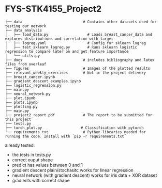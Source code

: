 # FYS-STK4155_Project2



    ├── data                            # Contains other datasets used for testing our network
    ├── data_analysis
    │   ├── load_data.py                  # Loads breast_cancer_data and explores distributions and correlation with target
    │   ├── logreg.yaml                   # Config for sklearn logreg
    │   ├── test_sklearn_logreg.py        # Runs sklearn logistic regression to compare later on and get feature importance
    │   └── utils.py              
    ├── docs                            # includes bibliography and latex files from overleaf
    ├── figures                         # Images of the plotted results
    ├── relevant_weekly_exercises       # Not in the project delivery
    ├── breast_cancer.ipynb              
    ├── gradient_descent_examples.ipynb
    ├── logistic_regression.py
    ├── main.py
    ├── neural_network.py
    ├── plot.ipynb
    ├── plots.ipynb
    ├── plotting.py
    ├── main.py                        
    ├── project2_report.pdf             # The report to be submitted for this project
    ├── tests.py
    ├── torch_plot.py                  # Classification with pytorch 
    └── requirements.txt                # Python libraries needed for running the code. Install with ´pip -r requirements.txt´

already tested:
- the tests in tests.py
- correct ouput shape
- predict has values between 0 and 1
- gradient descent plain/stochasitc works for linear regression
- neural network (with gradient descent) works for iris data + XOR dataset
- gradients with correct shape
